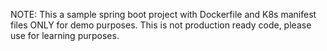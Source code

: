 NOTE: This a sample spring boot project with Dockerfile and K8s manifest files ONLY for demo purposes.
This is not production ready code, please use for learning purposes.